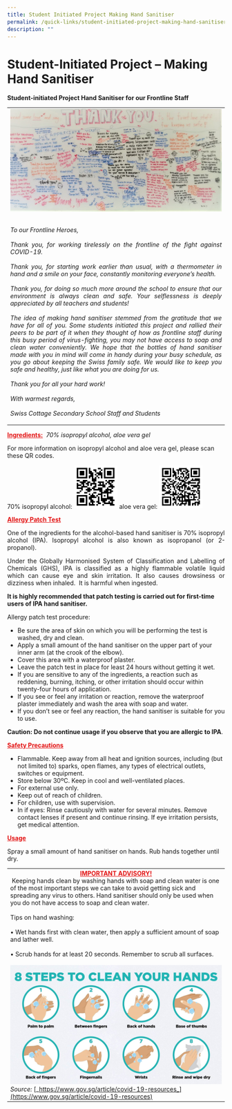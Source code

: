 ```yaml
---
title: Student Initiated Project Making Hand Sanitiser
permalink: /quick-links/student-initiated-project-making-hand-sanitiser/
description: ""
---
```

# Student-Initiated Project – Making Hand Sanitiser

**Student-initiated Project Hand Sanitiser for our Frontline Staff**

|   |
|---|
|![](/images/Student%20Initiated%20Project/Gratitude-whiteboard_V2.jpeg)  <p style="text-align: justify;"><br><i>To our Frontline Heroes,<br><br>Thank you, for working tirelessly on the frontline of the fight against COVID-19.<br><br>Thank you, for starting work earlier than usual, with a thermometer in hand and a smile on your face, constantly monitoring everyone’s health.<br><br>Thank you, for doing so much more around the school to ensure that our environment is always clean and safe. Your selflessness is deeply appreciated by all teachers and students!<br><br>The idea of making hand sanitiser stemmed from the gratitude that we have for all of you. Some students initiated this project and rallied their peers to be part of it when they thought of how as frontline staff during this busy period of virus-fighting, you may not have access to soap and clean water conveniently. We hope that the bottles of hand sanitiser made with you in mind will come in handy during your busy schedule, as you go about keeping the Swiss family safe. We would like to keep you safe and healthy, just like what you are doing for us.<br><br>Thank you for all your hard work! <br><br>With warmest regards,<br><br>Swiss Cottage Secondary School Staff and Students</i></p> |

<span style = "color: #e31414"> <b><u>Ingredients:</u></b> </span> _70% isopropyl alcohol, aloe vera gel_ 

For more information on isopropyl alcohol and aloe vera gel, please scan these QR codes.

70% isopropyl alcohol: <img src="/images/Student%20Initiated%20Project/IPA-QR-code_V1.png" style="width:20%"> aloe vera gel: <img src="/images/Student%20Initiated%20Project/aloe-vera-gel-QR-code_V1.png" style="width:20%">

<span style = "color: #e31414"> <b><u>Allergy Patch Test</u></b> </span>

<p style="text-align: justify;">One of the ingredients for the alcohol-based hand sanitiser is 70% isopropyl alcohol (IPA). Isopropyl alcohol is also known as isopropanol (or 2-propanol).</p>

<p style="text-align: justify;">Under the Globally Harmonised System of Classification and Labelling of Chemicals (GHS), IPA is classified as a highly flammable volatile liquid which can cause eye and skin irritation. It also causes drowsiness or dizziness when inhaled.  It is harmful when ingested.</p>

**It is highly recommended that patch testing is carried out for first-time users of IPA hand sanitiser.** 

Allergy patch test procedure:

*   Be sure the area of skin on which you will be performing the test is washed, dry and clean.
*   Apply a small amount of the hand sanitiser on the upper part of your inner arm (at the crook of the elbow).
*   Cover this area with a waterproof plaster.
*   Leave the patch test in place for least 24 hours without getting it wet.
*   If you are sensitive to any of the ingredients, a reaction such as reddening, burning, itching, or other irritation should occur within twenty-four hours of application.
*   If you see or feel any irritation or reaction, remove the waterproof plaster immediately and wash the area with soap and water.
*   If you don’t see or feel any reaction, the hand sanitiser is suitable for you to use.

**Caution: Do not continue usage if you observe that you are allergic to IPA**.

<span style = "color: #e31414"> <b><u>Safety Precautions</u></b> </span>

*   Flammable. Keep away from all heat and ignition sources, including (but not limited to) sparks, open flames, any types of electrical outlets, switches or equipment.
*   Store below 30ºC. Keep in cool and well-ventilated places.
*   For external use only.
*   Keep out of reach of children.
*   For children, use with supervision.
*   In if eyes: Rinse cautiously with water for several minutes. Remove contact lenses if present and continue rinsing. If eye irritation persists, get medical attention.

<span style = "color: #e31414"> <b><u>Usage</u></b> </span> 

Spray a small amount of hand sanitiser on hands. Rub hands together until dry.

|   |
|---|
|  <center><span style = "color: #e31414"> <b><u>IMPORTANT ADVISORY!</u></b> </span></center> Keeping hands clean by washing hands with soap and clean water is one of the most important steps we can take to avoid getting sick and spreading any virus to others. Hand sanitiser should only be used when you do not have access to soap and clean water. <br><br>Tips on hand washing:<br><br> • Wet hands first with clean water, then apply a sufficient amount of soap and lather well. <br><br>• Scrub hands for at least 20 seconds. Remember to scrub all surfaces. <br><br> ![](/images/Student%20Initiated%20Project/Hand-washing-routine_V1.jpg) _Source:_ [_https://www.gov.sg/article/covid-19-resources_](https://www.gov.sg/article/covid-19-resources)|